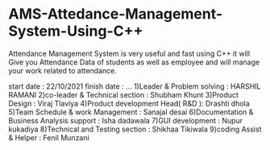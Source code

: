 # AMS-Attedance-Management-System-Using-C++
Attendance Management System is very useful and fast using C++ it will Give you Attendance Data of students as well as employee and will manage your work related to attendance.

start date : 22/10/2021
finish date : ...
1)Leader & Problem solving : HARSHIL RAMANI 
2)co-leader & Technical section : Shubham Khunt
3)Product Design : Viraj Tlaviya 
4)Product development Head( R&D ): Drashti dhola
5)Team Schedule & work Management : Sanajal desai
6)Documentation & Business Analysis support : Isha dadawala
7)GUI development : Nupur kukadiya
8)Technical and Testing section : Shikhaa Tikiwala
9)coding Assist & Helper : Fenil Munzani
